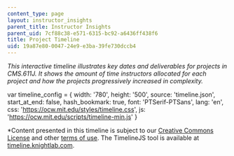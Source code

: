 ```yaml
---
content_type: page
layout: instructor_insights
parent_title: Instructor Insights
parent_uid: 7cf88c38-e571-6315-bc92-a6436ff438f6
title: Project Timeline
uid: 19a87e80-0047-24e9-e3ba-39fe730dccb4
---
```


_This interactive timeline illustrates key dates and deliverables for projects in CMS.611J. It shows the amount of time instructors allocated for each project and how the projects progressively increased in complexity._

var timeline\_config = { width: '780', height: '500', source: 'timeline.json', start\_at\_end: false, hash\_bookmark: true, font: 'PTSerif-PTSans', lang: 'en', css: 'https://ocw.mit.edu/styles/timeline.css', js: 'https://ocw.mit.edu/scripts/timeline-min.js' }

\*Content presented in this timeline is subject to our [Creative Commons License](/terms/#cc) and other [terms of use](/terms/). The TimelineJS tool is available at [timeline.knightlab.com](http://timeline.knightlab.com).
